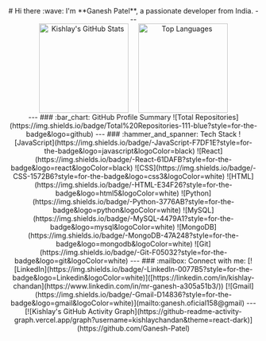 <div align="center">
# Hi there :wave:
I'm **Ganesh Patel**, a passionate developer from India.
---
<div style="display: flex; justify-content: center; align-items: center; gap: 20px; flex-wrap: wrap;">
    <img src="https://github-readme-stats.vercel.app/api?username=Ganesh Patel&show_icons=true&theme=radical" alt="Kishlay's GitHub Stats" height="180" />
    <img src="https://github-readme-stats.vercel.app/api/top-langs/?username=Ganesh Patel&layout=compact&theme=radical" alt="Top Languages" height="180" />
</div>
---
### :bar_chart: GitHub Profile Summary
![Total Repositories](https://img.shields.io/badge/Total%20Repositories-111-blue?style=for-the-badge&logo=github) <!-- Replace '12' with your actual total number of repositories -->
---
### :hammer_and_spanner: Tech Stack
![JavaScript](https://img.shields.io/badge/-JavaScript-F7DF1E?style=for-the-badge&logo=javascript&logoColor=black)
![React](https://img.shields.io/badge/-React-61DAFB?style=for-the-badge&logo=react&logoColor=black)
![CSS](https://img.shields.io/badge/-CSS-1572B6?style=for-the-badge&logo=css3&logoColor=white)
![HTML](https://img.shields.io/badge/-HTML-E34F26?style=for-the-badge&logo=html5&logoColor=white)
![Python](https://img.shields.io/badge/-Python-3776AB?style=for-the-badge&logo=python&logoColor=white)
![MySQL](https://img.shields.io/badge/-MySQL-4479A1?style=for-the-badge&logo=mysql&logoColor=white)
![MongoDB](https://img.shields.io/badge/-MongoDB-47A248?style=for-the-badge&logo=mongodb&logoColor=white)
![Git](https://img.shields.io/badge/-Git-F05032?style=for-the-badge&logo=git&logoColor=white)
---
### :mailbox: Connect with me:
[![LinkedIn](https://img.shields.io/badge/-LinkedIn-0077B5?style=for-the-badge&logo=Linkedin&logoColor=white)]([https://linkedin.com/in/kishlay-chandan](https://www.linkedin.com/in/mr-ganesh-a305a51b3/))
[![Gmail](https://img.shields.io/badge/-Gmail-D14836?style=for-the-badge&logo=gmail&logoColor=white)](mailto:ganesh.oficial158@gmail)
---
[![Kishlay's GitHub Activity Graph](https://github-readme-activity-graph.vercel.app/graph?username=kishlaychandan&theme=react-dark)](https://github.com/Ganesh-Patel)
</div>
